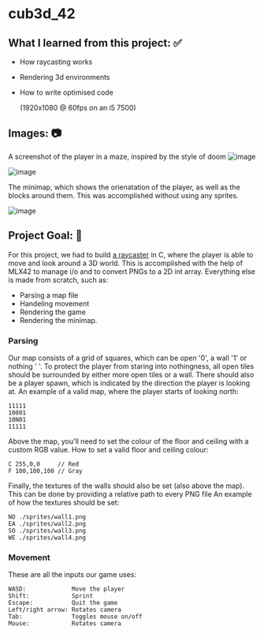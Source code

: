# cub3d_42

## What I learned from this project: ✅
- How raycasting works
- Rendering 3d environments
- How to write optimised code

    (1920x1080 @ 60fps on an i5 7500)

## Images: 📷
A screenshot of the player in a maze, inspired by the style of doom
![image](https://github.com/user-attachments/assets/b1a8fd58-7e51-4f5c-93f4-1c4e2244dfa4)

![image](https://github.com/user-attachments/assets/d75f062a-031e-4b48-9aba-52b477059bf3)

The minimap, which shows the orienatation of the player, as well as the blocks around them.
This was accomplished without using any sprites.

![image](https://github.com/user-attachments/assets/6acde4fd-f864-4583-9ee6-0dfc6886a037)

## Project Goal: 🎯
For this project, we had to build [a raycaster](https://lodev.org/cgtutor/raycasting.html) in C, where the player is able to move and look around a 3D world. This is accomplished with the help of MLX42 to manage i/o and to convert PNGs to a 2D int array. Everything else is made from scratch, such as:
- Parsing a map file
- Handeling movement
- Rendering the game
- Rendering the minimap. 

### Parsing 
Our map consists of a grid of squares, which can be open '0', a wall '1' or nothing ' '. To protect the player from staring into nothingness, all open tiles should be surrounded by either more open tiles or a wall. There should also be a player spawn, which is indicated by the direction the player is looking at.
An example of a valid map, where the player starts of looking north:
```
11111
10001
10N01
11111
```

Above the map, you'll need to set the colour of the floor and ceiling with a custom RGB value.
How to set a valid floor and ceiling colour:
```
C 255,0,0     // Red
F 100,100,100 // Gray
```

Finally, the textures of the walls should also be set (also above the map). This can be done by providing a relative path to every PNG file
An example of how the textures should be set:
```
NO ./sprites/wall1.png
EA ./sprites/wall2.png
SO ./sprites/wall3.png
WE ./sprites/wall4.png
```

### Movement
These are all the inputs our game uses:
```
WASD:             Move the player
Shift:            Sprint
Escape:           Quit the game
Left/right arrow: Rotates camera
Tab:              Toggles mouse on/off
Mouse:            Rotates camera
```
